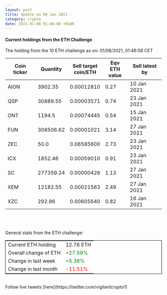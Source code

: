 ```yaml
---
layout: post
title: Update on 08 Jan 2021
category: crypto
date: 2021-01-08 01:46:08 +0100
---
```

<!-- Global site tag (gtag.js) - Google Analytics -->
<script async src="https://www.googletagmanager.com/gtag/js?id=UA-103831149-5"></script>
<script>
  window.dataLayer = window.dataLayer || [];
  function gtag(){dataLayer.push(arguments);}
  gtag('js', new Date());

  gtag('config', 'UA-103831149-5');
</script>


#### Current holdings from the ETH Challenge

The holding from the 10 ETH challenge as on: 01/08/2021, 01:46:08 CET

|Coin ticker|Quantity|Sell target<br>coin/ETH|Eqv ETH<br>value|Sell latest by|
|-----------|--------|-----------|-----------|--------------|
AION|3902.35|  0.00012810|0.27|10 Jan 2021|
QSP|30889.55|  0.00003571|0.74|23 Jan 2021|
ONT|1194.5|  0.00074445|0.54|15 Jan 2021|
FUN|308506.62|  0.00001021|3.14|27 Jan 2021|
ZEC|50.0|  0.06585600|2.73|23 Jan 2021|
ICX|1852.46|  0.00059010|0.91|23 Jan 2021|
SC|277359.24|  0.00000426|1.13|27 Jan 2021|
XEM|12182.55|  0.00021563|2.49|27 Jan 2021|
XZC|292.86|  0.00605640|0.82|16 Jan 2021|

<br>
<br>
<br>
General stats from the ETH challenge:

<table style="border:1px solid black;margin-left:auto;margin-right:auto;">
	<tbody>
	<tr>
		<td>Current ETH holding</td>
		<td>     12.76 ETH</td>
	</tr>
	<tr>
		<td>Overall change of ETH</td>
		<td><font color="green">+27.59%</font></td>
	</tr>
	<tr>
		<td>Change in last week</td>
		<td><font color="green">+5.36%</font></td>
	</tr>
	<tr>
		<td>Change in last month</td>
		<td><font color="red">-11.51%</font></td>
	</tr>
	</tbody>
</table>

<br>
Follow live tweets [here](https://twitter.com/vigilantcrypto1)
<br>
<br>